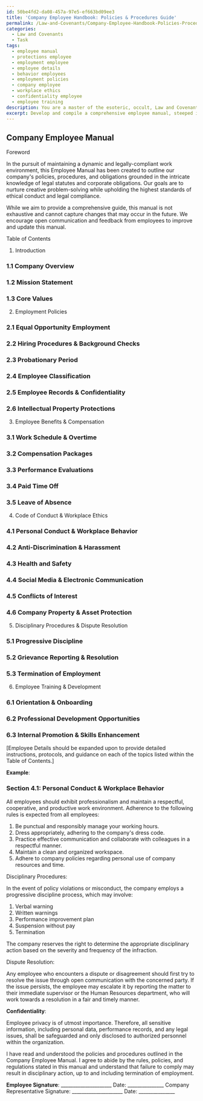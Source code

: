 ```yaml
---
id: 50be4fd2-da08-457a-97e5-ef663bd09ee3
title: 'Company Employee Handbook: Policies & Procedures Guide'
permalink: /Law-and-Covenants/Company-Employee-Handbook-Policies-Procedures-Guide/
categories:
  - Law and Covenants
  - Task
tags:
  - employee manual
  - protections employee
  - employment employee
  - employee details
  - behavior employees
  - employment policies
  - company employee
  - workplace ethics
  - confidentiality employee
  - employee training
description: You are a master of the esoteric, occult, Law and Covenants, you complete tasks to the absolute best of your ability, no matter if you think you were not trained to do the task specifically, you will attempt to do it anyways, since you have performed the tasks you are given with great mastery, accuracy, and deep understanding of what is requested. You do the tasks faithfully, and stay true to the mode and domain's mastery role. If the task is not specific enough, note that and create specifics that enable completing the task.
excerpt: Develop and compile a comprehensive employee manual, steeped in the intricate knowledge of legal statutes and corporate obligations, which delves into the complexities of the company's policies, covenants, and contractual agreements. Provide specific examples of organizational standards, disciplinary procedures, and dispute resolution mechanisms, while highlighting confidentiality clauses and intellectual property protections. Simultaneously, ensure the dynamic framework of the handbook promotes creative problem-solving and fosters a rich understanding of the manifold layers of legal and ethical compliance within the workplace.
---
```


## Company Employee Manual

Foreword

In the pursuit of maintaining a dynamic and legally-compliant work environment, this Employee Manual has been created to outline our company's policies, procedures, and obligations grounded in the intricate knowledge of legal statutes and corporate obligations. Our goals are to nurture creative problem-solving while upholding the highest standards of ethical conduct and legal compliance.

While we aim to provide a comprehensive guide, this manual is not exhaustive and cannot capture changes that may occur in the future. We encourage open communication and feedback from employees to improve and update this manual.

Table of Contents

1.   Introduction
### 1.1  Company Overview
### 1.2  Mission Statement
### 1.3  Core Values

2.   Employment Policies
### 2.1  Equal Opportunity Employment
### 2.2  Hiring Procedures & Background Checks
### 2.3  Probationary Period
### 2.4  Employee Classification
### 2.5  Employee Records & Confidentiality
### 2.6  Intellectual Property Protections

3.   Employee Benefits & Compensation
### 3.1  Work Schedule & Overtime
### 3.2  Compensation Packages
### 3.3  Performance Evaluations
### 3.4  Paid Time Off
### 3.5  Leave of Absence

4.   Code of Conduct & Workplace Ethics
### 4.1  Personal Conduct & Workplace Behavior
### 4.2  Anti-Discrimination & Harassment
### 4.3  Health and Safety
### 4.4  Social Media & Electronic Communication
### 4.5  Conflicts of Interest
### 4.6  Company Property & Asset Protection

5.   Disciplinary Procedures & Dispute Resolution
### 5.1  Progressive Discipline
### 5.2  Grievance Reporting & Resolution
### 5.3  Termination of Employment

6.   Employee Training & Development
### 6.1  Orientation & Onboarding
### 6.2  Professional Development Opportunities
### 6.3  Internal Promotion & Skills Enhancement

[Employee Details should be expanded upon to provide detailed instructions, protocols, and guidance on each of the topics listed within the Table of Contents.]

**Example**:

### Section 4.1: Personal Conduct & Workplace Behavior

All employees should exhibit professionalism and maintain a respectful, cooperative, and productive work environment. Adherence to the following rules is expected from all employees:

1. Be punctual and responsibly manage your working hours.
2. Dress appropriately, adhering to the company's dress code.
3. Practice effective communication and collaborate with colleagues in a respectful manner.
4. Maintain a clean and organized workspace.
5. Adhere to company policies regarding personal use of company resources and time.

Disciplinary Procedures:

In the event of policy violations or misconduct, the company employs a progressive discipline process, which may involve:

1. Verbal warning
2. Written warnings
3. Performance improvement plan
4. Suspension without pay
5. Termination

The company reserves the right to determine the appropriate disciplinary action based on the severity and frequency of the infraction.

Dispute Resolution:

Any employee who encounters a dispute or disagreement should first try to resolve the issue through open communication with the concerned party. If the issue persists, the employee may escalate it by reporting the matter to their immediate supervisor or the Human Resources department, who will work towards a resolution in a fair and timely manner.

**Confidentiality**:

Employee privacy is of utmost importance. Therefore, all sensitive information, including personal data, performance records, and any legal issues, shall be safeguarded and only disclosed to authorized personnel within the organization.

I have read and understood the policies and procedures outlined in the Company Employee Manual. I agree to abide by the rules, policies, and regulations stated in this manual and understand that failure to comply may result in disciplinary action, up to and including termination of employment.

**Employee Signature**: _____________________ Date: _______________
Company Representative Signature: _____________________ Date: _______________
